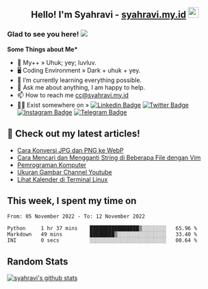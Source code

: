 <h2 align="center">Hello! I'm Syahravi - <a href="https://syahravi.my.id/" target="_blank">syahravi.my.id</a> <img src="https://media.giphy.com/media/hvRJCLFzcasrR4ia7z/giphy.gif" width="25px"></h2>

### Glad to see you here! ![](https://visitor-badge.glitch.me/badge?page_id=syahravi.syahravi)

<b> Some Things about Me*</b>
- 💬 My++ » Uhuk; yey; luvluv.
- 🖥️ Coding Environment » Dark + uhuk + yey.
- 🌱 I’m currently learning everything possible.
- 👀 Ask me about anything, I am happy to help.
- 📫 How to reach me cc@syahravi.my.id
- 👨‍💻 Exist somewhere on »
[![Linkedin Badge](https://img.shields.io/badge/-LinkedIn-0e76a8?style=flat-square&logo=Linkedin&logoColor=white)](https://linkedin.com/in/syahravi/)
[![Twitter Badge](https://img.shields.io/badge/-Twitter-00acee?style=flat-square&logo=Twitter&logoColor=white)](https://twitter.com/syahravi_id/)
[![Instagram Badge](https://img.shields.io/badge/-Instagram-e4405f?style=flat-square&logo=Instagram&logoColor=white)](https://instagram.com/syahravi.id)
[![Telegram Badge](https://img.shields.io/badge/-Telegram-0088cc?style=flat-square&logo=Telegram&logoColor=white)](https://t.me/syahravi.id)
## 📝 Check out my latest articles!
<!-- BLOG-POST-LIST:START -->
- [Cara Konversi JPG dan PNG ke WebP](https://syahravi.my.id/konversi-jpg-dan-png-ke-webp/)
- [Cara Mencari dan Mengganti String di Beberapa File dengan Vim](https://syahravi.my.id/cara-mencari-dan-mengganti-string-di-beberapa-file-dengan-vim/)
- [Pemrograman Komputer](https://syahravi.my.id/programming-intro/)
- [Ukuran Gambar Channel Youtube](https://syahravi.my.id/ukuran-gambar-youtube/)
- [Lihat Kalender di Terminal Linux](https://syahravi.my.id/lihat-kalender-di-terminal-linux/)
<!-- BLOG-POST-LIST:END -->

## This week, I spent my time on
<!--START_SECTION:waka-->

```text
From: 05 November 2022 - To: 12 November 2022

Python     1 hr 37 mins    ████████████████▒░░░░░░░░   65.96 %
Markdown   49 mins         ████████▒░░░░░░░░░░░░░░░░   33.40 %
INI        0 secs          ░░░░░░░░░░░░░░░░░░░░░░░░░   00.64 %
```

<!--END_SECTION:waka-->

## Random Stats
[![syahravi's github stats](https://github-readme-stats.vercel.app/api?username=syahravi&show_icons=true&theme=synthwave)](https://github.com/syahravi/)

